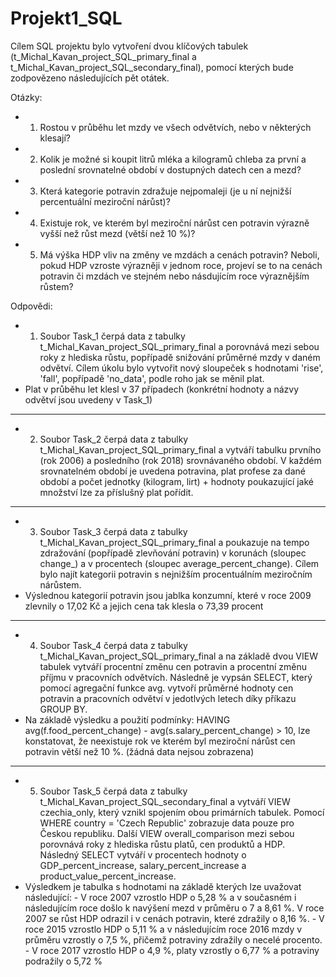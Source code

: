 # Projekt1_SQL

Cílem SQL projektu bylo vytvoření dvou klíčových tabulek (t_Michal_Kavan_project_SQL_primary_final a t_Michal_Kavan_project_SQL_secondary_final), pomocí kterých bude zodpovězeno následujících pět otátek.

Otázky:
- 1. Rostou v průběhu let mzdy ve všech odvětvích, nebo v některých klesají?
- 2. Kolik je možné si koupit litrů mléka a kilogramů chleba za první a poslední srovnatelné období v dostupných datech cen a mezd?
- 3. Která kategorie potravin zdražuje nejpomaleji (je u ní nejnižší percentuální meziroční nárůst)?
- 4. Existuje rok, ve kterém byl meziroční nárůst cen potravin výrazně vyšší než růst mezd (větší než 10 %)?
- 5. Má výška HDP vliv na změny ve mzdách a cenách potravin? Neboli, pokud HDP vzroste výrazněji v jednom roce, projeví se to na cenách  potravin či mzdách ve stejném nebo násdujícím roce výraznějším růstem?

Odpovědi:
- 1. Soubor Task_1 čerpá data z tabulky t_Michal_Kavan_project_SQL_primary_final a porovnává mezi sebou roky z hlediska růstu, popřípadě snižování průměrné mzdy v daném odvětví. Cílem úkolu bylo vytvořit nový sloupeček s hodnotami 'rise', 'fall', popřípadě 'no_data', podle roho jak se měnil plat. 
- Plat v průběhu let klesl v 37 případech (konkrétní hodnoty a názvy odvětví jsou uvedeny v Task_1)
-----------------------------------------------------------------------------------------------------------------------------------------

- 2. Soubor Task_2 čerpá data z tabulky t_Michal_Kavan_project_SQL_primary_final a vytváří tabulku prvního (rok 2006) a posledního (rok 2018) srovnávaného období. V každém srovnatelném období je uvedena potravina, plat profese za dané období a počet jednotky (kilogram, lirt) + hodnoty poukazující jaké množství lze za příslušný plat pořídit.  
-----------------------------------------------------------------------------------------------------------------------------------------

- 3. Soubor Task_3 čerpá data z tabulky t_Michal_Kavan_project_SQL_primary_final a poukazuje na tempo zdražování (popřípadě zlevňování potravin) v korunách (sloupec change_) a v procentech (sloupec average_percent_change). Cílem bylo najít kategorii potravin s nejnižším procentuálním meziročním nárůstem. 
- Výslednou kategorií potravin jsou jablka konzumní, které v roce 2009 zlevnily o 17,02 Kč a jejich cena tak klesla o 73,39 procent
-----------------------------------------------------------------------------------------------------------------------------------------

- 4. Soubor Task_4 čerpá data z tabulky t_Michal_Kavan_project_SQL_primary_final a na základě dvou VIEW tabulek vytváří procentní změnu cen potravin a procentní změnu příjmu v pracovních odvětvích. Následně je vypsán SELECT, který pomocí agregační funkce avg. vytvoří průměrné hodnoty cen potravin a pracovních odvětví v jedotlvých letech díky příkazu GROUP BY. 
- Na základě výsledku a použití podmínky: HAVING avg(f.food_percent_change) - avg(s.salary_percent_change) > 10, lze konstatovat, že neexistuje rok ve kterém byl meziroční nárůst cen potravin větší než 10 %. (žádná data nejsou zobrazena)
-----------------------------------------------------------------------------------------------------------------------------------------

- 5. Soubor Task_5 čerpá data z tabulky t_Michal_Kavan_project_SQL_secondary_final a vytváří VIEW czechia_only, který vznikl spojením obou primárních tabulek. Pomocí WHERE country = 'Czech Republic' zobrazuje data pouze pro Českou republiku. Další VIEW overall_comparison mezi sebou porovnává roky z hlediska růstu platů, cen produktů a HDP. Následný SELECT vytváří v procentech hodnoty o GDP_percent_increase, salary_percent_increase a product_value_percent_increase.
- Výsledkem je tabulka s hodnotami na základě kterých lze uvažovat následující:
       - V roce 2007 vzrostlo HDP o 5,28 % a v současném i následujícím roce došlo k navýšení mezd v průměru o 7 a 8,61 %. V roce 2007 se růst HDP odrazil i v cenách potravin, které zdražily o 8,16 %.
       - V roce 2015 vzrostlo HDP o 5,11 % a v následujícím roce 2016 mzdy v průměru vzrostly o 7,5 %, přičemž potraviny zdražily o necelé procento.
       -  V roce 2017 vzrostlo HDP o 4,9 %, platy vzrostly o 6,77 % a potraviny podražily o 5,72 %